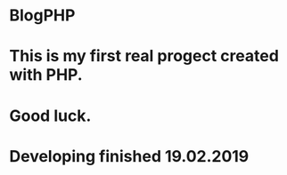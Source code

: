 # BlogPHP
# This is my first real progect created with PHP.
# Good luck.

# Developing finished 19.02.2019

